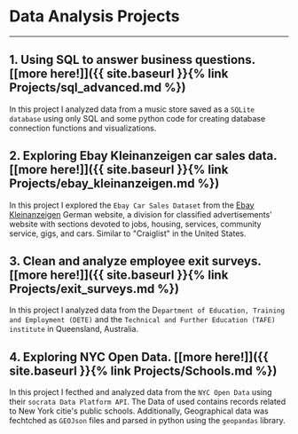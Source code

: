 # Data Analysis Projects
---

## 1. Using SQL to answer business questions. [[more here!]]({{ site.baseurl }}{% link Projects/sql_advanced.md %})

In this project I analyzed data from a music store saved as a `SQLite database` using only SQL and some python code for creating database connection functions and visualizations. 

## 2. Exploring Ebay Kleinanzeigen car sales data. [[more here!]]({{ site.baseurl }}{% link Projects/ebay_kleinanzeigen.md %})

In this project I explored the `Ebay Car Sales Dataset` from the [Ebay Kleinanzeigen](https://www.ebay-kleinanzeigen.de/) German website, a division for classified advertisements' website with sections devoted to jobs, housing, services, community service, gigs, and cars. Similar to "Craiglist" in the United States. 

## 3. Clean and analyze employee exit surveys. [[more here!]]({{ site.baseurl }}{% link Projects/exit_surveys.md %})

In this project I analyzed data from the D`epartment of Education, Training and Employment (DETE)` and the `Technical and Further Education (TAFE) institute` in Queensland, Australia.

## 4. Exploring NYC Open Data. [[more here!]]({{ site.baseurl }}{% link Projects/Schools.md %})

In this project I fecthed and analyzed data from the `NYC Open Data` using their `socrata Data Platform API`. The Data of used contains records related to New York citie's public schools. Additionally, Geographical data was fechtched as `GEOJson` files and parsed in python using the `geopandas` library. 